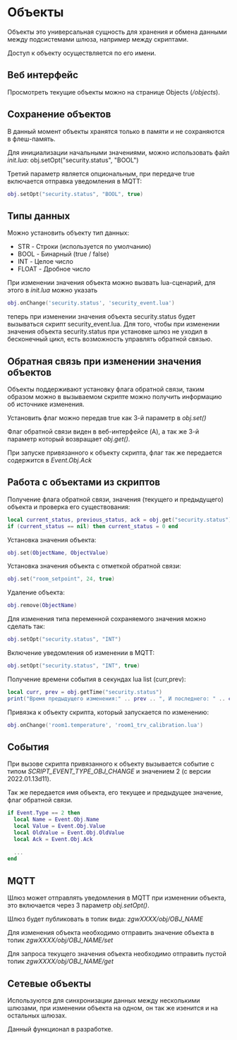# Объекты

Объекты это универсальная сущность для хранения и обмена данными между подсистемами шлюза, например между скриптами.

Доступ к объекту осуществляется по его имени.

## Веб интерфейс
Просмотреть текущие объекты можно на странице Objects (*/objects*).

## Сохранение объектов
В данный момент объекты хранятся только в памяти и не сохраняются в флеш-память. 

Для инициализации начальными значениями, можно использовать файл *init.lua*:
obj.setOpt("security.status", "BOOL")

Третий параметр является опциональным, при передаче true  включается отправка  уведомления в MQTT:
```lua
obj.setOpt("security.status", "BOOL", true)
```

## Типы данных
Можно установить объекту тип данных:
* STR - Строки (используется по умолчанию)
* BOOL - Бинарный (true / false)
* INT - Целое число
* FLOAT - Дробное число

При изменении значения объекта можно вызвать  lua-сценарий, для этого в *init.lua* можно указать 
```lua
obj.onChange('security.status', 'security_event.lua')
```
теперь при изменении значения объекта  security.status будет вызываться скрипт security_event.lua.
Для того, чтобы при изменении значения объекта security.status при установке шлюз не уходил в бесконечный цикл, есть возможность управлять обратной связью.  


## Обратная связь при изменении значения объектов
Объекты поддерживают установку флага обратной связи, таким образом можно в вызываемом скрипте можно получить информацию об источнике изменения. 

Установить флаг можно передав true как 3-й параметр в *obj.set()*

Флаг обратной связи виден в веб-интерфейсе (A), а так же 3-й параметр который возвращает *obj.get()*.

При запуске привязанного к объекту скрипта, флаг так же передается содержится в *Event.Obj.Ack*

## Работа с объектами из скриптов

Получение флага обратной связи, значения (текущего и предыдущего) объекта и проверка его существования:
```lua
local current_status, previous_status, ack = obj.get("security.status")
if (current_status == nil) then current_status = 0 end
```

Установка значения объекта:
```lua
obj.set(ObjectName, ObjectValue)
```

Установка значения объекта с отметкой обратной связи:
```lua
obj.set("room_setpoint", 24, true)
```

Удаление объекта:
```lua
obj.remove(ObjectName)
```

Для изменения типа переменной сохраняемого значения можно сделать так:
```lua
obj.setOpt("security.status", "INT")
```

Включение уведомления об изменении в MQTT:
```lua
obj.setOpt("security.status", "INT", true)
```

Получение времени события в секундах lua list (curr,prev):
```lua
local curr, prev = obj.getTime("security.status")
print("Время предыдущего изменения:" .. prev .. ", И последнего: " .. curr .. " длительность события: " .. curr-prev)
```

Привязка к объекту скрипта, который запускается по изменению:
```lua
obj.onChange('room1.temperature', 'room1_trv_calibration.lua')
```

## События
При вызове скрипта привязанного к объекту вызывается событие с типом *SCRIPT_EVENT_TYPE_OBJ_CHANGE* и значением 2 (с версии 2022.01.13d11).

Так же передается имя объекта, его текущее и предыдущее значение, флаг обратной связи.

```lua
if Event.Type == 2 then
  local Name = Event.Obj.Name
  local Value = Event.Obj.Value
  local OldValue = Event.Obj.OldValue
  local Ack = Event.Obj.Ack
  
  ...
end
```


## MQTT
Шлюз может отправлять уведомления в MQTT при изменении объекта, это включается через 3 параметр *obj.setOpt()*.

Шлюз будет публиковать в топик вида: *zgwXXXX/obj/OBJ_NAME*

Для изменения объекта необходимо отправить значение объекта в топик *zgwXXXX/obj/OBJ_NAME/set*

Для запроса текущего значения объекта необходимо отправить пустой топик *zgwXXXX/obj/OBJ_NAME/get*

## Сетевые объекты
Используются для синхронизации данных между несколькими шлюзами, при изменении объекта на одном, он так же изенится и на остальных шлюзах.

Данный функционал в разработке.
